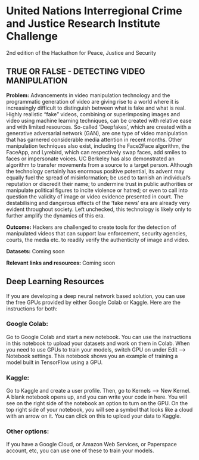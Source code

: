# United Nations Interregional Crime and Justice Research Institute Challenge
2nd edition of the Hackathon for Peace, Justice and Security

## TRUE OR FALSE - DETECTING VIDEO MANIPULATION
**Problem:** Advancements in video manipulation technology and the programmatic generation of video are giving rise to a world where it is increasingly difficult to distinguish between what is fake and what is real. Highly realistic “fake” videos, combining or superimposing images and video using machine learning techniques, can be created with relative ease and with limited resources. So-called ‘Deepfakes’, which are created with a generative adversarial network (GAN), are one type of video manipulation that has garnered considerable media attention in recent months. Other manipulation techniques also exist, including the Face2Face algorithm, the FaceApp, and Lyrebird, which can respectively swap faces, add smiles to faces or impersonate voices. UC Berkeley has also demonstrated an algorithm to transfer movements from a source to a target person. Although the technology certainly has enormous positive potential, its advent may equally fuel the spread of misinformation; be used to tarnish an individual’s reputation or discredit their name; to undermine trust in public authorities or manipulate political figures to incite violence or hatred; or even to call into question the validity of image or video evidence presented in court. The destabilising and dangerous effects of the ‘fake news’ era are already very evident throughout society. Left unchecked, this technology is likely only to further amplify the dynamics of this era.

**Outcome:** Hackers are challenged to create tools for the detection of manipulated videos that can support law enforcement, security agencies, courts, the media etc. to readily verify the authenticity of image and video.

**Datasets:** Coming soon

**Relevant links and resources:** Coming soon

## Deep Learning Resources
If you are developing a deep neural network based solution, you can use the free GPUs provided by either Google Colab or Kaggle. Here are the instructions for both:

### Google Colab:
Go to Google Colab and start a new notebook. You can use the instructions in this notebook to upload your datasets and work on them in Colab. When you need to use GPUs to train your models, switch GPU on under Edit --> Notebook settings. This notebook shows you an example of training a model built in TensorFlow using a GPU.

### Kaggle:
Go to Kaggle and create a user profile. Then, go to Kernels --> New Kernel. A blank notebook opens up, and you can write your code in here. You will see on the right side of the notebook an option to turn on the GPU. On the top right side of your notebook, you will see a symbol that looks like a cloud with an arrow on it. You can click on this to upload your data to Kaggle.

### Other options:
If you have a Google Cloud, or Amazon Web Services, or Paperspace account, etc, you can use one of these to train your models.
